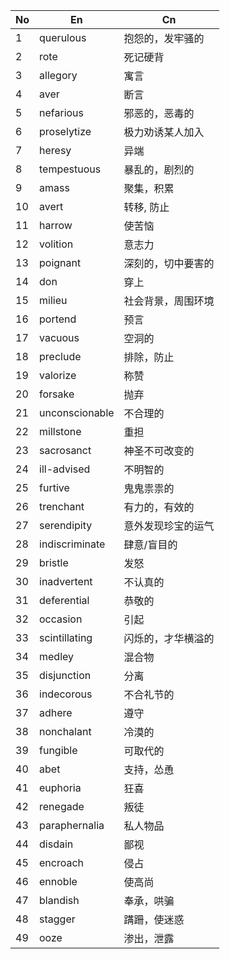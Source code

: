 | No  | En             | Cn        |
| --- | -------------- | --------- |
| 1   | querulous      | 抱怨的，发牢骚的  |
| 2   | rote           | 死记硬背      |
| 3   | allegory       | 寓言        |
| 4   | aver           | 断言        |
| 5   | nefarious      | 邪恶的，恶毒的   |
| 6   | proselytize    | 极力劝诱某人加入  |
| 7   | heresy         | 异端        |
| 8   | tempestuous    | 暴乱的，剧烈的   |
| 9   | amass          | 聚集，积累     |
| 10  | avert          | 转移, 防止    |
| 11  | harrow         | 使苦恼       |
| 12  | volition       | 意志力       |
| 13  | poignant       | 深刻的，切中要害的 |
| 14  | don            | 穿上        |
| 15  | milieu         | 社会背景，周围环境 |
| 16  | portend        | 预言        |
| 17  | vacuous        | 空洞的       |
| 18  | preclude       | 排除，防止     |
| 19  | valorize       | 称赞        |
| 20  | forsake        | 抛弃        |
| 21  | unconscionable | 不合理的      |
| 22  | millstone      | 重担        |
| 23  | sacrosanct     | 神圣不可改变的   |
| 24  | ill-advised    | 不明智的      |
| 25  | furtive        | 鬼鬼祟祟的     |
| 26  | trenchant      | 有力的，有效的   |
| 27  | serendipity    | 意外发现珍宝的运气 |
| 28  | indiscriminate | 肆意/盲目的    |
| 29  | bristle        | 发怒        |
| 30  | inadvertent    | 不认真的      |
| 31  | deferential    | 恭敬的       |
| 32  | occasion       | 引起        |
| 33  | scintillating  | 闪烁的，才华横溢的 |
| 34  | medley         | 混合物       |
| 35  | disjunction    | 分离        |
| 36  | indecorous     | 不合礼节的     |
| 37  | adhere         | 遵守        |
| 38  | nonchalant     | 冷漠的       |
| 39  | fungible       | 可取代的      |
| 40  | abet           | 支持，怂恿     |
| 41  | euphoria       | 狂喜        |
| 42  | renegade       | 叛徒        |
| 43  | paraphernalia  | 私人物品      |
| 44  | disdain        | 鄙视        |
| 45  | encroach       | 侵占        |
| 46  | ennoble        | 使高尚       |
| 47  | blandish       | 奉承，哄骗     |
| 48  | stagger        | 蹒跚，使迷惑    |
| 49  | ooze           | 渗出，泄露     |